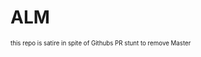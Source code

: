 # ALM



































































<sub><sup>this repo is satire in spite of Githubs PR stunt to remove Master</sup></sub>

